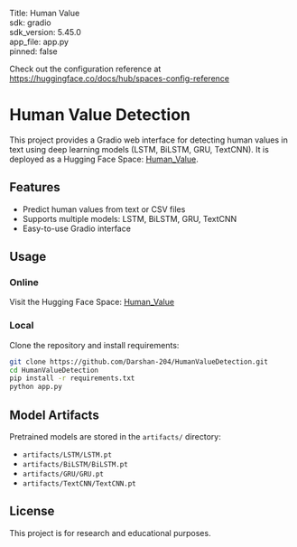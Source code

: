 Title: Human Value   
sdk: gradio  
sdk_version: 5.45.0  
app_file: app.py  
pinned: false  

Check out the configuration reference at https://huggingface.co/docs/hub/spaces-config-reference

# Human Value Detection

This project provides a Gradio web interface for detecting human values in text using deep learning models (LSTM, BiLSTM, GRU, TextCNN). It is deployed as a Hugging Face Space: [Human_Value](https://huggingface.co/spaces/darshan204/Human_Value).

## Features
- Predict human values from text or CSV files
- Supports multiple models: LSTM, BiLSTM, GRU, TextCNN
- Easy-to-use Gradio interface

## Usage
### Online
Visit the Hugging Face Space: [Human_Value](https://huggingface.co/spaces/darshan204/Human_Value)

### Local
Clone the repository and install requirements:
```bash
git clone https://github.com/Darshan-204/HumanValueDetection.git
cd HumanValueDetection
pip install -r requirements.txt
python app.py
```

## Model Artifacts
Pretrained models are stored in the `artifacts/` directory:
- `artifacts/LSTM/LSTM.pt`
- `artifacts/BiLSTM/BiLSTM.pt`
- `artifacts/GRU/GRU.pt`
- `artifacts/TextCNN/TextCNN.pt`

## License
This project is for research and educational purposes.
